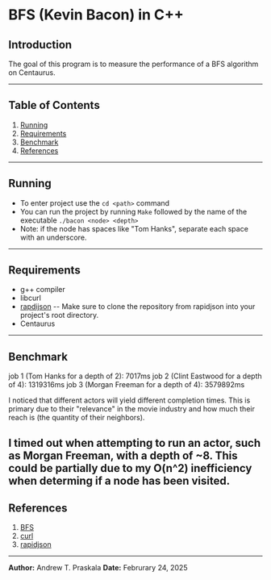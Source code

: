 # BFS (Kevin Bacon) in C++

## Introduction
The goal of this program is to measure the performance of a BFS algorithm on Centaurus.

---

## Table of Contents
1. [Running](#running)
2. [Requirements](#requirements)
3. [Benchmark](#benchmark)
4. [References](#references)

---

## Running

- To enter project use the `cd <path>` command
- You can run the project by running `Make` followed by the name of the executable `./bacon <node> <depth>`
- Note: if the node has spaces like "Tom Hanks", separate each space with an underscore.

---

## Requirements
- g++ compiler
- libcurl
- [rapdijson](https://rapidjson.org/) -- Make sure to clone the repository from rapidjson into your project's root directory.
- Centaurus

---

## Benchmark

job 1 (Tom Hanks for a depth of 2): 7017ms
job 2 (Clint Eastwood for a depth of 4): 1319316ms
job 3 (Morgan Freeman for a depth of 4): 3579892ms

I noticed that different actors will yield different completion times. This is primary due to their "relevance" in the movie industry and how much their reach is (the quantity of their neighbors).

I timed out when attempting to run an actor, such as Morgan Freeman, with a depth of ~8. This could be partially due to my O(n^2) inefficiency when determing if a node has been visited.
---


## References
1. [BFS](https://www.geeksforgeeks.org/breadth-first-search-or-bfs-for-a-graph/)
2. [curl](https://curl.se/libcurl/)
3. [rapidjson](https://rapidjson.org/)

---

**Author:** Andrew T. Praskala 
**Date:** Februrary 24, 2025 

